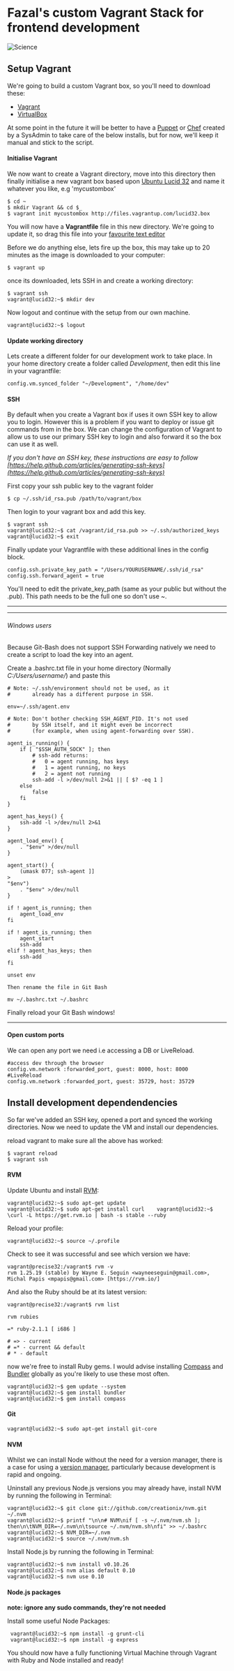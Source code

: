 # Fazal's custom Vagrant Stack for frontend development

![Science](https://gimmebar-assets.s3.amazonaws.com/4fafbdce48c48.jpg)

## Setup Vagrant

We're going to build a custom Vagrant box, so you'll need to download these:

* [Vagrant](http://www.vagrantup.com/downloads.html)
* [VirtualBox](https://www.virtualbox.org/wiki/Downloads)

At some point in the future it will be better to have a [Puppet](http://puppetlabs.com/puppet/what-is-puppet) or [Chef](http://docs.vagrantup.com/v2/provisioning/chef_solo.html) created by a SysAdmin to take care of the below installs, but for now, we'll keep it manual and stick to the script.

#### Initialise Vagrant

We now want to create a Vagrant directory, move into this directory then finally initialise a new vagrant box based upon [Ubuntu Lucid 32](http://www.vagrantbox.es/) and name it whatever you like, e.g 'mycustombox'

    $ cd ~
    $ mkdir Vagrant && cd $_
    $ vagrant init mycustombox http://files.vagrantup.com/lucid32.box

You will now have a **Vagrantfile** file in this new directory. We're going to update it, so drag this file into your [favourite text editor](http://www.sublimetext.com/)

Before we do anything else, lets fire up the box, this may take up to 20 minutes as the image is downloaded to your computer:

    $ vagrant up

once its downloaded, lets SSH in and create a working directory:

    $ vagrant ssh
    vagrant@lucid32:~$ mkdir dev

Now logout and continue with the setup from our own machine.

    vagrant@lucid32:~$ logout

#### Update working directory
Lets create a different folder for our development work to take place. In your home directory create a folder called *Development*, then edit this line in your vagrantfile:

    config.vm.synced_folder "~/Development", "/home/dev"


#### SSH
By default when you create a Vagrant box if uses it own SSH key to allow you to login. However this is a problem if you want to deploy or issue git commands from in the box. We can change the configuration of Vagrant to allow us to use our primary SSH key to login and also forward it so the box can use it as well.

*If you don't have an SSH key, these instructions are easy to follow [https://help.github.com/articles/generating-ssh-keys](https://help.github.com/articles/generating-ssh-keys)*

First copy your ssh public key to the vagrant folder

    $ cp ~/.ssh/id_rsa.pub /path/to/vagrant/box

Then login to your vagrant box and add this key.

    $ vagrant ssh
    vagrant@lucid32:~$ cat /vagrant/id_rsa.pub >> ~/.ssh/authorized_keys
    vagrant@lucid32:~$ exit

Finally update your Vagrantfile with these additional lines in the config block.

    config.ssh.private_key_path = "/Users/YOURUSERNAME/.ssh/id_rsa"
    config.ssh.forward_agent = true

You'll need to edit the private_key_path (same as your public but without the .pub). This path needs to be the full one so don't use ~.

----
----
###### Windows users
Because Git-Bash does not support SSH Forwarding natively we need to create a script to load the key into an agent.

Create a .bashrc.txt file in your home directory (Normally *C:/Users/username/*) and paste this

    # Note: ~/.ssh/environment should not be used, as it
    #       already has a different purpose in SSH.

    env=~/.ssh/agent.env

    # Note: Don't bother checking SSH_AGENT_PID. It's not used
    #       by SSH itself, and it might even be incorrect
    #       (for example, when using agent-forwarding over SSH).

    agent_is_running() {
        if [ "$SSH_AUTH_SOCK" ]; then
            # ssh-add returns:
            #   0 = agent running, has keys
            #   1 = agent running, no keys
            #   2 = agent not running
            ssh-add -l >/dev/null 2>&1 || [ $? -eq 1 ]
        else
            false
        fi
    }

    agent_has_keys() {
        ssh-add -l >/dev/null 2>&1
    }

    agent_load_env() {
        . "$env" >/dev/null
    }

    agent_start() {
        (umask 077; ssh-agent ]]
    >
    "$env")
        . "$env" >/dev/null
    }

    if ! agent_is_running; then
        agent_load_env
    fi

    if ! agent_is_running; then
        agent_start
        ssh-add
    elif ! agent_has_keys; then
        ssh-add
    fi

    unset env

    Then rename the file in Git Bash

    mv ~/.bashrc.txt ~/.bashrc

Finally reload your Git Bash windows!

----
#### Open custom ports
We can open any port we need i.e accessing a DB or LiveReload.

    #access dev through the browser
    config.vm.network :forwarded_port, guest: 8000, host: 8000
    #LiveReload
    config.vm.network :forwarded_port, guest: 35729, host: 35729

## Install development dependendencies

So far we've added an SSH key, opened a port and synced the working directories. Now we need to update the VM and install our dependencies.

reload vagrant to make sure all the above has worked:

    $ vagrant reload
    $ vagrant ssh

#### RVM
Update Ubuntu and install [RVM](https://rvm.io/):

    vagrant@lucid32:~$ sudo apt-get update
    vagrant@lucid32:~$ sudo apt-get install curl    vagrant@lucid32:~$ \curl -L https://get.rvm.io | bash -s stable --ruby

Reload your profile:

    vagrant@lucid32:~$ source ~/.profile

Check to see it was successful and see which version we have:

    vagrant@precise32:/vagrant$ rvm -v
    rvm 1.25.19 (stable) by Wayne E. Seguin <wayneeseguin@gmail.com>, Michal Papis <mpapis@gmail.com> [https://rvm.io/]

And also the Ruby should be at its latest version:

    vagrant@precise32:/vagrant$ rvm list

    rvm rubies

    =* ruby-2.1.1 [ i686 ]

    # => - current
    # =* - current && default
    # * - default

now we're free to install Ruby gems. I would advise installing [Compass](http://compass-style.org/) and [Bundler](http://bundler.io/) globally as you're likely to use these most often.

    vagrant@lucid32:~$ gem update --system
    vagrant@lucid32:~$ gem install bundler
    vagrant@lucid32:~$ gem install compass


#### Git

    vagrant@lucid32:~$ sudo apt-get install git-core

#### NVM

Whilst we can install Node without the need for a version manager, there is a case for using a [version manager](https://github.com/creationix/nvm), particularly because development is rapid and ongoing.

Uninstall any previous Node.js versions you may already have, install NVM by running the following in Terminal:

    vagrant@lucid32:~$ git clone git://github.com/creationix/nvm.git ~/.nvm
    vagrant@lucid32:~$ printf "\n\n# NVM\nif [ -s ~/.nvm/nvm.sh ]; then\n\tNVM_DIR=~/.nvm\n\tsource ~/.nvm/nvm.sh\nfi" >> ~/.bashrc
    vagrant@lucid32:~$ NVM_DIR=~/.nvm
    vagrant@lucid32:~$ source ~/.nvm/nvm.sh

Install Node.js by running the following in Terminal:

    vagrant@lucid32:~$ nvm install v0.10.26
    vagrant@lucid32:~$ nvm alias default 0.10
    vagrant@lucid32:~$ nvm use 0.10


#### Node.js packages
**note: ignore any sudo commands, they're not needed**

Install some useful Node Packages:

     vagrant@lucid32:~$ npm install -g grunt-cli
     vagrant@lucid32:~$ npm install -g express

You should now have a fully functioning Virtual Machine through Vagrant with Ruby and Node installed and ready!